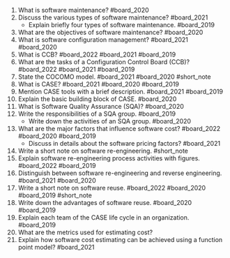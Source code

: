 1. What is software maintenance? #board_2020 
2. Discuss the various types of software maintenance? #board_2021 
	- Explain briefly four types of software maintenance. #board_2019 
3. What are the objectives of software maintenance? #board_2020 
4. What is software configuration management? #board_2021 #board_2020 
5. What is CCB? #board_2022 #board_2021 #board_2019 
6. What are the tasks of a Configuration Control Board (CCB)? #board_2022 #board_2021 #board_2019 
7. State the COCOMO model. #board_2021 #board_2020 #short_note 
8. What is CASE? #board_2021 #board_2020 #board_2019 
9. Mention CASE tools with a brief description. #board_2021 #board_2019 
10. Explain the basic building block of CASE. #board_2020 
11. What is Software Quality Assurance (SQA)? #board_2020 
12. Write the responsibilities of a SQA group. #board_2019 
	- Write down the activities of an SQA group. #board_2020 
13. What are the major factors that influence software cost? #board_2022 #board_2020 #board_2019 
	- Discuss in details about the software pricing factors? #board_2021 
14. Write a short note on software re-engineering. #short_note 
15. Explain software re-engineering process activities with figures. #board_2022 #board_2019 
16. Distinguish between software re-engineering and reverse engineering. #board_2021 #board_2020 
17. Write a short note on software reuse. #board_2022 #board_2020 #board_2019 #short_note 
18. Write down the advantages of software reuse. #board_2020 #board_2019 
19. Explain each team of the CASE life cycle in an organization. #board_2019 
20. What are the metrics used for estimating cost? 
21. Explain how software cost estimating can be achieved using a function point model? #board_2021 